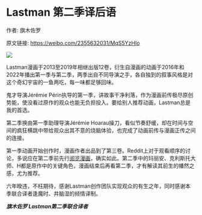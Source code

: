 # Lastman 第二季译后语

作者: 旗木佐罗

原文链接: https://weibo.com/2355632031/MqS5YzHIo

![](/image/Lastman%20第二季译后语.webp)

Lastman漫画于2013至2019年相继出版12卷，衍生自漫画的动画于2016年和2022年播出第一季与第二季，两季出自不同导演之手，各自独到的叙事风格是对这个奇幻宇宙的一鱼两吃，每一味都足够回味。

鬼才导演Jérémie Périn执导的第一季，讲故事干净利落，作为漫画前传极尽原创势能，使没看过原作的观众也能无负担投入。要给别人推荐动画，Lastman总是我的首选。

第二季换由第一季助理导演Jérémie Hoarau操刀，看似节奏舒缓，却在时间与空间的疯狂横跳中带给观众出其不意的烧脑体验，也完成了动画前传与漫画正传之间的连接。

第一季动画开始创作时，漫画作者出品到了第三卷。Reddit上对于观看顺序的讨论，多说应在第二季前先行[阅览漫画](https://readcomiconline.li/Comic/Last-Man)，确实如此。第二季中的玛丽安、克利斯托大师、H都是原作中的关键角色，漫画结束后再看第二季，才有解读其前生的幡然之感，尤为推荐。

六年暌违，不枉期待，感谢Lastman创作团队实现观众的有生之年，同时感谢本季联合译者逢魔时、井脑湿的倾情译制。

***旗木佐罗 Lastman第二季联合译者***
